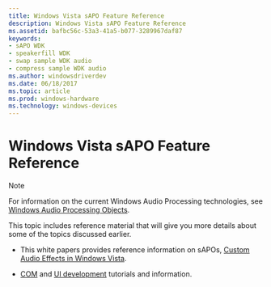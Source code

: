 ```yaml
---
title: Windows Vista sAPO Feature Reference
description: Windows Vista sAPO Feature Reference
ms.assetid: bafbc56c-53a3-41a5-b077-3289967daf87
keywords:
- sAPO WDK
- speakerfill WDK
- swap sample WDK audio
- compress sample WDK audio
ms.author: windowsdriverdev
ms.date: 06/18/2017
ms.topic: article
ms.prod: windows-hardware
ms.technology: windows-devices
---
```


# Windows Vista sAPO Feature Reference

>[!NOTE]
> For information on the current Windows Audio Processing technologies, see 
[Windows Audio Processing Objects](https://docs.microsoft.com/en-us/windows-hardware/drivers/audio/windows-audio-processing-objects). 
>

This topic includes reference material that will give you more details about some of the topics discussed earlier. 

-   This white papers provides reference information on sAPOs, [Custom Audio Effects in Windows Vista](http://go.microsoft.com/fwlink/p/?linkid=106024).

-   [COM](http://go.microsoft.com/fwlink/p/?linkid=106293) and [UI development](http://go.microsoft.com/fwlink/p/?linkid=106294) tutorials and information.

 




